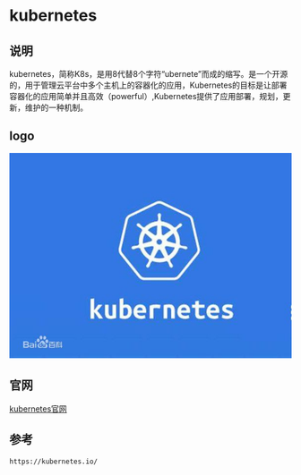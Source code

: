 # kubernetes

## 说明

kubernetes，简称K8s，是用8代替8个字符“ubernete”而成的缩写。是一个开源的，用于管理云平台中多个主机上的容器化的应用，Kubernetes的目标是让部署容器化的应用简单并且高效（powerful）,Kubernetes提供了应用部署，规划，更新，维护的一种机制。


## logo

![kubernetes](/assets/images/k8sLogo.jpg)


## 官网

[kubernetes官网](https://kubernetes.io/)

## 参考

```
https://kubernetes.io/
```
